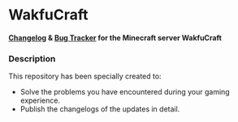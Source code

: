 # WakfuCraft
#### [Changelog](https://github.com/MrUko/WakfuCraft/blob/master/CHANGELOG.md) &amp; [Bug Tracker](https://github.com/MrUko/WakfuCraft/issues) for the Minecraft server WakfuCraft

### Description

This repository has been specially created to:

- Solve the problems you have encountered during your gaming experience.
- Publish the changelogs of the updates in detail.
